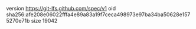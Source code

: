 version https://git-lfs.github.com/spec/v1
oid sha256:afe208e06022fffa4e89a83a19f7ceca498973e97ba34ba50628e1575270e71b
size 19042
